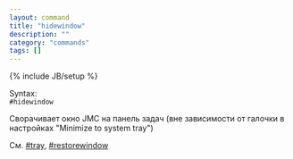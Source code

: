 ```yaml
---
layout: command
title: "hidewindow"
description: ""
category: "commands"
tags: []
---
```

{% include JB/setup %}

Syntax:  
`#hidewindow`

Сворачивает окно JMC на панель задач (вне зависимости от галочки в настройках "Minimize to system tray")

См. [#tray](#tray), [#restorewindow](#restorewindow)
